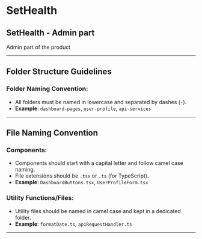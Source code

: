 # SetHealth

## SetHealth - Admin part
Admin part of the product

---

## Folder Structure Guidelines

### Folder Naming Convention:
- All folders must be named in lowercase and separated by dashes (`-`).
- **Example**: `dashboard-pages`, `user-profile`, `api-services`

---

## File Naming Convention

### Components:
- Components should start with a capital letter and follow camel case naming.
- File extensions should be `.tsx` or `.ts` (for TypeScript).
- **Example**: `DashboardButtons.tsx`, `UserProfileForm.tsx`

### Utility Functions/Files:
- Utility files should be named in camel case and kept in a dedicated folder.
- **Example**: `formatDate.ts`, `apiRequestHandler.ts`



---